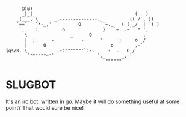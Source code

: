           @)@)
          _|_|                                      (   )
        _(___,`\      _,--------------._          (( /`, ))
        `==`   `*-_,'          O        `~._   ( ( _/  |  ) )
         `,    :         o              }   `~._.~`  * ',
           \      -         _      O              -    ,'
           |  ;      -          -      "      ;     o  /
           |      O                        o        ,-`
    jgs/K. \          _,-:""""""'`:-._    -  .   O /
            `""""""~'`                `._      _,-`
                                         """"""

SLUGBOT
=======

It's an irc bot. written in go. Maybe it will do something useful at some point?
That would sure be nice!
